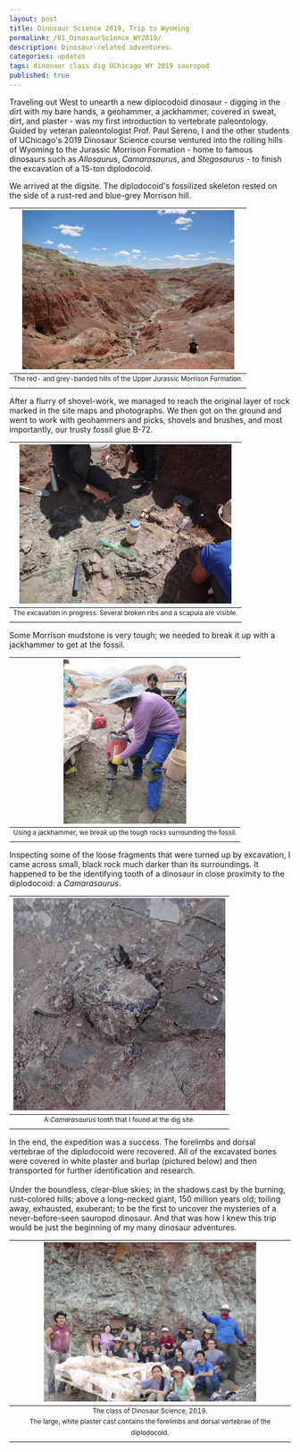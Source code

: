 ```yaml
---
layout: post
title: Dinosaur Science 2019, Trip to Wyoming
permalink: /01_DinosaurScience_WY2019/
description: Dinosaur-related adventures.
categories: updates
tags: dinosaur class dig UChicago WY 2019 sauropod
published: true
---
```


Traveling out West to unearth a new diplocodoid dinosaur - digging in the dirt with my bare hands, a geohammer, a jackhammer, covered in sweat, dirt, and plaster - was my first introduction to vertebrate paleontology. Guided by veteran paleontologist Prof. Paul Sereno, I and the other students of UChicago's 2019 Dinosaur Science course ventured into the rolling hills of Wyoming to the Jurassic Morrison Formation - home to famous dinosaurs such as *Allosaurus*, *Camarasaurus*, and *Stegosaurus* - to finish the excavation of a 15-ton diplodocoid.
<br>

We arrived at the digsite. The diplodocoid's fossilized skeleton rested on the side of a rust-red and blue-grey Morrison hill. 

| <img src="/assets/post-imgs/MorrisonHills_WY2019.png" alt="Morrison Formation red hills, WY 2019" width=380px> |
|:--:|
| <sup> The red- and grey-banded hills of the Upper Jurassic Morrison Formation. </sup> |

After a flurry of shovel-work, we managed to reach the original layer of rock marked in the site maps and photographs. We then got on the ground and went to work with geohammers and picks, shovels and brushes, and most importantly, our trusty fossil glue B-72.

| <img src="/assets/post-imgs/DinoInSitu_WY2019.png" alt="Dinosaur in situ, WY 2019" width=380px> |
|:--:|
|<sup> The excavation in progress. Several broken ribs and a scapula are visible. </sup>|

Some Morrison mudstone is very tough; we needed to break it up with a jackhammer to get at the fossil.

| <img src="/assets/post-imgs/DiggingForFossils_WY2019.png" alt="Digging for fossils, WY 2019" width=220px> |
|:--:|
|<sup> Using a jackhammer, we break up the tough rocks surrounding the fossil. </sup>|

Inspecting some of the loose fragments that were turned up by excavation, I came across small, black rock much darker than its surroundings. It happened to be the identifying tooth of a dinosaur in close proximity to the diplodocoid: a *Camarasaurus*.

| <img src="/assets/post-imgs/CamarasaurusTooth_WY2019.png" alt="Camarasaurus tooth, WY 2019" width=380px> |
|:--:|
|<sup> A *Camarasaurus* tooth that I found at the dig site. </sup>|

In the end, the expedition was a success. The forelimbs and dorsal vertebrae of the diplodocoid were recovered. All of the excavated bones were covered in white plaster and burlap (pictured below) and then transported for further identification and research. 
<br> <br>
Under the boundless, clear-blue skies; in the shadows cast by the burning, rust-colored hills; above a long-necked giant, 150 million years old; toiling away, exhausted, exuberant; to be the first to uncover the mysteries of a never-before-seen sauropod dinosaur. And that was how I knew this trip would be just the beginning of my many dinosaur adventures.

| <img src="/assets/post-imgs/DinoSci_WY2019_1.png" alt="Dinosaur Science Class, WY 2019" width=380px> |
|:--:|
|<sup> The class of Dinosaur Science, 2019. <br> The large, white plaster cast contains the forelimbs and dorsal vertebrae of the diplodocoid. </sup>|
